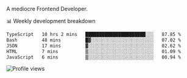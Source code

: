 A mediocre Frontend Developer.

📊 Weekly development breakdown
<!--START_SECTION:waka-->

```txt
TypeScript   10 hrs 2 mins   ██████████████████████░░░   87.85 %
Bash         48 mins         █▓░░░░░░░░░░░░░░░░░░░░░░░   07.02 %
JSON         17 mins         ▓░░░░░░░░░░░░░░░░░░░░░░░░   02.62 %
HTML         7 mins          ▒░░░░░░░░░░░░░░░░░░░░░░░░   01.09 %
JavaScript   6 mins          ▒░░░░░░░░░░░░░░░░░░░░░░░░   00.94 %
```

<!--END_SECTION:waka-->

<img src="https://gpvc.arturio.dev/iqbalfasri" alt="Profile views"/>
